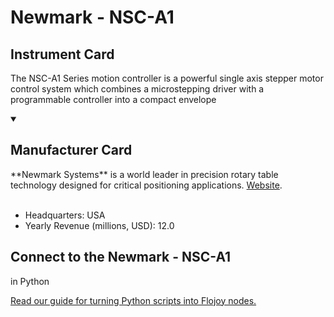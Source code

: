 
# Newmark - NSC-A1


## Instrument Card

The NSC-A1 Series motion controller is a powerful single axis stepper motor control system which combines a microstepping driver with a programmable controller into a compact envelope

<details open>
<summary><h2>Manufacturer Card</h2></summary>
**Newmark Systems** is a world leader in precision rotary table technology designed for critical positioning applications. <a href="https://www.newmarksystems.com/">Website</a>.
<br></br>
<ul>
  <li>Headquarters: USA</li>
  <li>Yearly Revenue (millions, USD): 12.0</li>
</ul>
</details>

## Connect to the Newmark - NSC-A1
 in Python

[Read our guide for turning Python scripts into Flojoy nodes.](https://docs.flojoy.ai/custom-nodes/creating-custom-node/)


